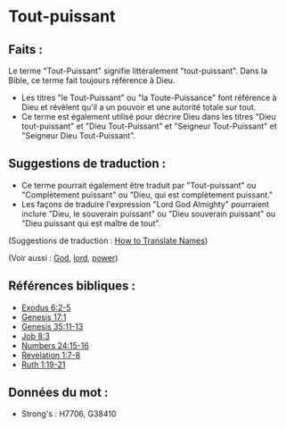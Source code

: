 # Tout-puissant

## Faits :

Le terme "Tout-Puissant" signifie littéralement "tout-puissant". Dans la Bible, ce terme fait toujours référence à Dieu.

* Les titres "le Tout-Puissant" ou "la Toute-Puissance" font référence à Dieu et révèlent qu'il a un pouvoir et une autorité totale sur tout.
* Ce terme est également utilisé pour décrire Dieu dans les titres "Dieu tout-puissant" et "Dieu Tout-Puissant" et "Seigneur Tout-Puissant" et "Seigneur Dieu Tout-Puissant".

## Suggestions de traduction :

* Ce terme pourrait également être traduit par "Tout-puissant" ou "Complètement puissant" ou "Dieu, qui est complètement puissant."
* Les façons de traduire l'expression "Lord God Almighty" pourraient inclure "Dieu, le souverain puissant" ou "Dieu souverain puissant" ou "Dieu puissant qui est maître de tout".

(Suggestions de traduction : [How to Translate Names](rc://en/ta/man/translate/translate-names))

(Voir aussi : [God](../kt/god.md), [lord](../kt/lord.md), [power](../kt/power.md))

## Références bibliques :

* [Exodus 6:2-5](rc://en/tn/help/exo/06/02)
* [Genesis 17:1](rc://en/tn/help/gen/17/01)
* [Genesis 35:11-13](rc://en/tn/help/gen/35/11)
* [Job 8:3](rc://en/tn/help/job/08/03)
* [Numbers 24:15-16](rc://en/tn/help/num/24/15)
* [Revelation 1:7-8](rc://en/tn/help/rev/01/07)
* [Ruth 1:19-21](rc://en/tn/help/rut/01/19)

## Données du mot :

* Strong's : H7706, G38410
